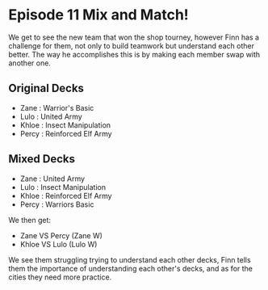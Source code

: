 
# Episode 11 Mix and Match!

We get to see the new team that won the shop tourney, however
Finn has a challenge for them, not only to build teamwork but understand each other better.
The way he accomplishes this is by making each member swap with another one. 

## Original Decks 
- Zane : Warrior's Basic 
- Lulo : United Army
- Khloe : Insect Manipulation
- Percy : Reinforced Elf Army

## Mixed Decks
- Zane : United Army 
- Lulo : Insect Manipulation
- Khloe : Reinforced Elf Army
- Percy : Warriors Basic

We then get: 
- Zane VS Percy (Zane W)
- Khloe VS Lulo (Lulo W)

We see them struggling trying to understand each other decks,
Finn tells them the importance of understanding each other's decks, and as for the cities they need more practice. 

